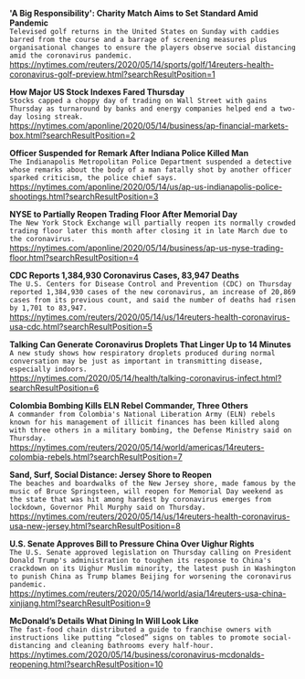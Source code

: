 **'A Big Responsibility': Charity Match Aims to Set Standard Amid Pandemic**\
`Televised golf returns in the United States on Sunday with caddies barred from the course and a barrage of screening measures plus organisational changes to ensure the players observe social distancing amid the coronavirus pandemic.`\
https://nytimes.com/reuters/2020/05/14/sports/golf/14reuters-health-coronavirus-golf-preview.html?searchResultPosition=1

**How Major US Stock Indexes Fared Thursday**\
`Stocks capped a choppy day of trading on Wall Street with gains Thursday as turnaround by banks and energy companies helped end a two-day losing streak. `\
https://nytimes.com/aponline/2020/05/14/business/ap-financial-markets-box.html?searchResultPosition=2

**Officer Suspended for Remark After Indiana Police Killed Man**\
`The Indianapolis Metropolitan Police Department suspended a detective whose remarks about the body of a man fatally shot by another officer sparked criticism, the police chief says. `\
https://nytimes.com/aponline/2020/05/14/us/ap-us-indianapolis-police-shootings.html?searchResultPosition=3

**NYSE to Partially Reopen Trading Floor After Memorial Day**\
`The New York Stock Exchange will partially reopen its normally crowded trading floor later this month after closing it in late March due to the coronavirus. `\
https://nytimes.com/aponline/2020/05/14/business/ap-us-nyse-trading-floor.html?searchResultPosition=4

**CDC Reports 1,384,930 Coronavirus Cases, 83,947 Deaths**\
`The U.S. Centers for Disease Control and Prevention (CDC) on Thursday reported 1,384,930 cases of the new coronavirus, an increase of 20,869 cases from its previous count, and said the number of deaths had risen by 1,701 to 83,947.`\
https://nytimes.com/reuters/2020/05/14/us/14reuters-health-coronavirus-usa-cdc.html?searchResultPosition=5

**Talking Can Generate Coronavirus Droplets That Linger Up to 14 Minutes**\
`A new study shows how respiratory droplets produced during normal conversation may be just as important in transmitting disease, especially indoors.`\
https://nytimes.com/2020/05/14/health/talking-coronavirus-infect.html?searchResultPosition=6

**Colombia Bombing Kills ELN Rebel Commander, Three Others**\
`A commander from Colombia's National Liberation Army (ELN) rebels known for his management of illicit finances has been killed along with three others in a military bombing, the Defense Ministry said on Thursday.`\
https://nytimes.com/reuters/2020/05/14/world/americas/14reuters-colombia-rebels.html?searchResultPosition=7

**Sand, Surf, Social Distance: Jersey Shore to Reopen**\
`The beaches and boardwalks of the New Jersey shore, made famous by the music of Bruce Springsteen, will reopen for Memorial Day weekend as the state that was hit among hardest by coronavirus emerges from lockdown, Governor Phil Murphy said on Thursday.`\
https://nytimes.com/reuters/2020/05/14/us/14reuters-health-coronavirus-usa-new-jersey.html?searchResultPosition=8

**U.S. Senate Approves Bill to Pressure China Over Uighur Rights**\
`The U.S. Senate approved legislation on Thursday calling on President Donald Trump's administration to toughen its response to China's crackdown on its Uighur Muslim minority, the latest push in Washington to punish China as Trump blames Beijing for worsening the coronavirus pandemic.`\
https://nytimes.com/reuters/2020/05/14/world/asia/14reuters-usa-china-xinjiang.html?searchResultPosition=9

**McDonald’s Details What Dining In Will Look Like**\
`The fast-food chain distributed a guide to franchise owners with instructions like putting “closed” signs on tables to promote social-distancing and cleaning bathrooms every half-hour.`\
https://nytimes.com/2020/05/14/business/coronavirus-mcdonalds-reopening.html?searchResultPosition=10

